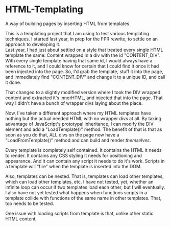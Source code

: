 # HTML-Templating
A way of building pages by inserting HTML from templates

This is a templating project that I am using to test various templating techniques.  I started last year, in prep for the FPR rewrite, to settle on an approach to developing it.  
Last year, I had just about settled on a style that treated every single HTML template the same: Content wrapped in a div with the id "CONTENT_DIV".  With every single template having that same id, I would always have a reference to it, and I could know for certain that I could find it once it had been injected into the page.  So, I'd grab the template, stuff it into the page, and immediately find "CONTENT_DIV" and change it to a unique ID, and call it done.

That changed to a slightly modified version where I took the DIV wrapped content and extracted it's innerHTML, and injected that into the page.  That way I didn't have a bunch of wrapper divs laying about the place.

Now, I've taken a different approach where my HTML templates have nothing but the actual needed HTML with no wrapper divs at all. By taking advantage of JavaScript's prototypal inheritance, I can modify the DIV element and add a "LoadTemplate()" method. The benefit of that is that as soon as you do that, ALL divs on the page now have a "LoadFromTemplate()" method and can build and render *themselves*.

Every template is completely self contained.  It contains the HTML it needs to render.  It contains any CSS styling it needs for positioning and appearance.  And it can contain any script it needs to do it's work.  Scripts in a template will "fire" when the template is inserted into the DOM.

Also, templates can be nested.  That is, templates can load other templates, which can load other templates, etc.  I have not  tested, yet, whether an infinite loop can occur if two templates load each other, but I will eventually.  I also have not yet  tested what happens when functions scripts in a template collide with functions of the same name in other templates.  That, too needs to be tested.

One issue with loading scripts from template is that, unlike other static HTML content, <script> tags that are injected into the page are dead on arrival.  Since they were not there when the page initially loaded, the page is unaware of them.  So, the LoadTemplate() method prototype extension finds all script tags in the template, and creates NEW scripts in the target document, and inserts their innerHTML.  Then the new script is appended to the page, and thus becomes a live, active script that the page actually can see.

Next steps, data binding. 

NOTE 1:

When loading a page from the web server, you can use "document.addEventListener("DOMContentLoaded", () => {})" to initiate your template loading.  But, none of the templates themselves can use that event listener.  If Page1 loads content from Page2 when it loads, then Page2 will never see the "Page is Loaded" event because it's already over.  However, templates can contain script that can be loaded in a similar way by using "() => {}" syntax.  This *will* be seen by the page, and will execute at the time it is injected.  

So, you will see DOMCOntentLoaded only in index.html (and other top level pages), and after that, you will only see anonymous functions instead.  I'd almost trust DOMContentLoaded EvenListener, because it is specifically designed to fire only once the DOM content is completely loaded.  That's it's actual purpose.  But you can't use it in templates.


